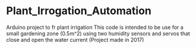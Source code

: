 # Plant_Irrogation_Automation
Arduino project to fr plant irrigation
This code is intended to be use for a small gardening zone (0.5m^2) using two humidity sensors and servos that close and open the water current
(Project made in 2017)
